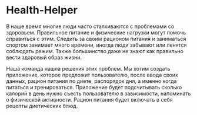 # Health-Helper

В наше время многие люди часто сталкиваются с проблемами со здоровьем. Правильное питание и физические нагрузки могут помочь справиться с этим. Следить за своим рационом питания и заниматься спортом занимает много времени, иногда люди забывают или ленятся соблюдать режим. Также большинство даже не знают как правильно вести здоровый образ жизни.

Наша команда нашла решения этих проблем. Мы хотим создать приложение, которое предложит пользователю, после ввода своих данных, рацион питания по диете, распорядок дня, а именно когда питаться и тренироваться. Приложение будет подсчитывать сколько калорий в день нужно съесть пользователю в зависимости, напоминать о физической активности. Рацион питания будет включать в себя рецепты диетических блюд.
